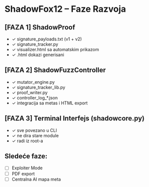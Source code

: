 # ShadowFox12 – Faze Razvoja

## [FAZA 1] ShadowProof
- ✓ signature_payloads.txt (v1 + v2)
- ✓ signature_tracker.py
- ✓ visualizer.html sa automatskim prikazom
- ✓ .html dokazi generisani

## [FAZA 2] ShadowFuzzController
- ✓ mutator_engine.py
- ✓ signature_tracker_lib.py
- ✓ proof_writer.py
- ✓ controller_log_*.json
- ✓ integracija sa metas i HTML export

## [FAZA 3] Terminal Interfejs (shadowcore.py)
- ✓ sve povezano u CLI
- ✓ ne dira stare module
- ✓ radi iz root-a

## Sledeće faze:
- [ ] Exploiter Mode
- [ ] PDF export
- [ ] Centralna AI mapa meta
